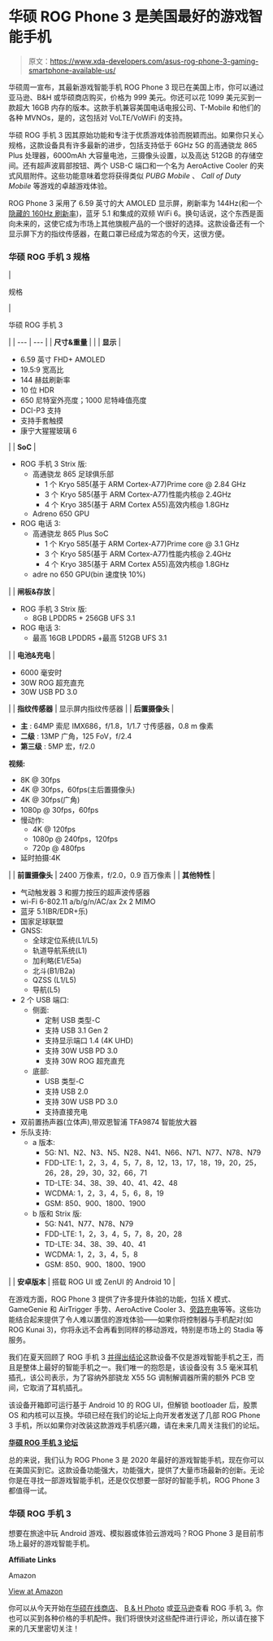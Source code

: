# 华硕 ROG Phone 3 是美国最好的游戏智能手机

> 原文：<https://www.xda-developers.com/asus-rog-phone-3-gaming-smartphone-available-us/>

华硕周一宣布，其最新游戏智能手机 ROG Phone 3 现已在美国上市，你可以通过亚马逊、B&H 或华硕商店购买，价格为 999 美元。你还可以花 1099 美元买到一款超大 16GB 内存的版本。这款手机兼容美国电话电报公司、T-Mobile 和他们的各种 MVNOs，是的，这包括对 VoLTE/VoWiFi 的支持。

华硕 ROG 手机 3 因其原始功能和专注于优质游戏体验而脱颖而出。如果你只关心规格，这款设备具有许多最新的进步，包括支持低于 6GHz 5G 的高通骁龙 865 Plus 处理器，6000mAh 大容量电池，三摄像头设置，以及高达 512GB 的存储空间。还有超声波肩部按钮、两个 USB-C 端口和一个名为 AeroActive Cooler 的夹式风扇附件。这些功能意味着您将获得类似 *PUBG Mobile* 、 *Call of Duty Mobile* 等游戏的卓越游戏体验。

ROG Phone 3 采用了 6.59 英寸的大 AMOLED 显示屏，刷新率为 144Hz(和一个[隐藏的 160Hz 刷新率](https://www.xda-developers.com/asus-rog-phone-3-hidden-160hz-refresh-rate-mode/))，蓝牙 5.1 和集成的双频 WiFi 6。换句话说，这个东西是面向未来的，这使它成为市场上其他旗舰产品的一个很好的选择。这款设备还有一个显示屏下方的指纹传感器，在戴口罩已经成为常态的今天，这很方便。

### 华硕 ROG 手机 3 规格

| 

规格

 | 

华硕 ROG 手机 3

 |
| --- | --- |
| **尺寸&重量** |  |
| **显示** | 

*   6.59 英寸 FHD+ AMOLED
*   19.5:9 宽高比
*   144 赫兹刷新率
*   10 位 HDR
*   650 尼特室外亮度；1000 尼特峰值亮度
*   DCI-P3 支持
*   支持手套触摸
*   康宁大猩猩玻璃 6

 |
| **SoC** | 

*   ROG 手机 3 Strix 版:
    *   高通骁龙 865 足球俱乐部
        *   1 个 Kryo 585(基于 ARM Cortex-A77)Prime core @ 2.84 GHz
        *   3 个 Kryo 585(基于 ARM Cortex-A77)性能内核@ 2.4GHz
        *   4 个 Kryo 385(基于 ARM Cortex A55)高效内核@ 1.8GHz
    *   Adreno 650 GPU
*   ROG 电话 3:
    *   高通骁龙 865 Plus SoC
        *   1 个 Kryo 585(基于 ARM Cortex-A77)Prime core @ 3.1 GHz
        *   3 个 Kryo 585(基于 ARM Cortex-A77)性能内核@ 2.4GHz
        *   4 个 Kryo 385(基于 ARM Cortex A55)高效内核@ 1.8GHz
    *   adre no 650 GPU(bin 速度快 10%)

 |
| **闸板&存放** | 

*   ROG 手机 3 Strix 版:
    *   8GB LPDDR5 + 256GB UFS 3.1
*   ROG 电话 3:
    *   最高 16GB LPDDR5 +最高 512GB UFS 3.1

 |
| **电池&充电** | 

*   6000 毫安时
*   30W ROG 超充直充
*   30W USB PD 3.0

 |
| **指纹传感器** | 显示屏内指纹传感器 |
| **后置摄像头** | 

*   **主** : 64MP 索尼 IMX686，f/1.8，1/1.7 寸传感器，0.8 m 像素
*   **二级** : 13MP 广角，125 FoV，f/2.4
*   **第三级** : 5MP 宏，f/2.0

**视频:**

*   8K @ 30fps
*   4K @ 30fps，60fps(主后置摄像头)
*   4K @ 30fps(广角)
*   1080p @ 30fps，60fps
*   慢动作:
    *   4K @ 120fps
    *   1080p @ 240fps，120fps
    *   720p @ 480fps
*   延时拍摄:4K

 |
| **前置摄像头** | 2400 万像素，f/2.0，0.9 百万像素 |
| **其他特性** | 

*   气动触发器 3 和握力按压的超声波传感器
*   wi-Fi 6-802.11 a/b/g/n/AC/ax 2x 2 MIMO
*   蓝牙 5.1(BR/EDR+乐)
*   国家足球联盟
*   GNSS:
    *   全球定位系统(L1/L5)
    *   轨道导航系统(L1)
    *   加利略(E1/E5a)
    *   北斗(B1/B2a)
    *   QZSS (L1/L5)
    *   导航(L5)
*   2 个 USB 端口:
    *   侧面:
        *   定制 USB 类型-C
        *   支持 USB 3.1 Gen 2
        *   支持显示端口 1.4 (4K UHD)
        *   支持 30W USB PD 3.0
        *   支持 30W ROG 超充直充
    *   底部:
        *   USB 类型-C
        *   支持 USB 2.0
        *   支持 30W USB PD 3.0
        *   支持直接充电
*   双前置扬声器(立体声),带双恩智浦 TFA9874 智能放大器
*   乐队支持:
    *   a 版本:
        *   5G: N1、N2、N3、N5、N28、N41、N66、N71、N77、N78、N79
        *   FDD-LTE: 1，2，3，4，5，7，8，12，13，17，18，19，20，25，26，28，29，30，32，66，71
        *   TD-LTE: 34、38、39、40、41、42、48
        *   WCDMA: 1，2，3，4，5，6，8，19
        *   GSM: 850、900、1800、1900
    *   b 版和 Strix 版:
        *   5G: N41、N77、N78、N79
        *   FDD-LTE: 1，2，3，4，5，7，8，20，28
        *   TD-LTE: 34、38、39、40、41
        *   WCDMA: 1，2，3，4，5，8
        *   GSM: 850、900、1800、1900

 |
| **安卓版本** | 搭载 ROG UI 或 ZenUI 的 Android 10 |

在游戏方面，ROG Phone 3 提供了许多提升体验的功能，包括 X 模式、GameGenie 和 AirTrigger 手势、AeroActive Cooler 3、[旁路充电](https://www.xda-developers.com/rog-phone-3-bypass-charging-game-genie/)等等。这些功能结合起来提供了令人难以置信的游戏体验——如果你将控制器与手机配对(如 ROG Kunai 3)，你将永远不会再看到同样的移动游戏，特别是市场上的 Stadia 等服务。

我们在夏天回顾了 ROG 手机 3 [并得出结论](https://www.xda-developers.com/asus-rog-phone-3-review/)这款设备不仅是游戏智能手机之王，而且是整体上最好的智能手机之一。我们唯一的抱怨是，该设备没有 3.5 毫米耳机插孔，该公司表示，为了容纳外部骁龙 X55 5G 调制解调器所需的额外 PCB 空间，它取消了耳机插孔。

该设备开箱即可运行基于 Android 10 的 ROG UI，但解锁 bootloader 后，股票 OS 和内核可以互换。华硕已经在我们的论坛上向开发者发送了几部 ROG Phone 3 手机，所以如果你对改装这款游戏手机感兴趣，请在未来几周关注我们的论坛。

**[华硕 ROG 手机 3 论坛](https://forum.xda-developers.com/asus-rog-phone-3)**

总的来说，我们认为 ROG Phone 3 是 2020 年最好的游戏智能手机，现在你可以在美国买到它。这款设备功能强大，功能强大，提供了大量市场最新的创新。无论你是在寻找一部游戏智能手机，还是仅仅想要一部好的智能手机，ROG Phone 3 都值得一试。

### 华硕 ROG 手机 3

想要在旅途中玩 Android 游戏、模拟器或体验云游戏吗？ROG Phone 3 是目前市场上最好的游戏智能手机。

**Affiliate Links**

Amazon

[View at Amazon](https://www.amazon.com/dp/B08KH3J78C?tag=xda-22jqcvs-20&ascsubtag=UUxdaUeUpU30086&asc_refurl=https%3A%2F%2Fwww.xda-developers.com%2Fasus-rog-phone-3-gaming-smartphone-available-us%2F&asc_campaign=Short-Term)

你可以从今天开始在[华硕在线商店](https://store.asus.com/us/item/202009AM250000007/ROGPhoneIII-ASUS-ROG-Gaming-Phone-3---6.59%E2%80%9D-FHD%2B-2340x1080-HDR-144Hz-Display-----6000mAh-Battery---64MP%2F13MP%2F5MP-Triple-Camera-with-24MP-Front-Camera-%E2%80%93-12GB-RAM---512GB-Storage--5G-LTE-Unlocked-Dual-SIM-Cell-Phone)、 [B & H Photo](https://www.bhphotovideo.com/c/product/1585042-REG/asus_zs661ks_12g512g_rog_phone_3_dual_sim.html/BI/21019/KBID/17612/SID/UUxdaUeUpU30086) 或[亚马逊](https://www.amazon.com/dp/B08KH3J78C?tag=xda-22jqcvs-20&ascsubtag=UUxdaUeUpU30086&asc_refurl=https%3A%2F%2Fwww.xda-developers.com%2Fasus-rog-phone-3-gaming-smartphone-available-us%2F&asc_campaign=Short-Term)查看 ROG 手机 3。你也可以买到各种价格的手机配件。我们将很快对这些配件进行评论，所以请在接下来的几天里密切关注！